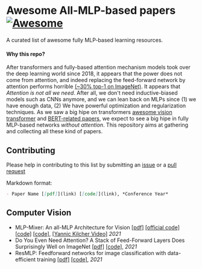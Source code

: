 # Awesome All-MLP-based papers[![Awesome](https://awesome.re/badge.svg)](https://awesome.re)

A curated list of awesome fully MLP-based learning resources. 

#### Why this repo?
After transformers and fully-based attention mechanism models took over the deep learning world since 2018, it appears that the power does not come from attention, and indeed replacing the feed-forward network by attention performs horrible [(~30% top-1 on ImageNet)](https://arxiv.org/pdf/2105.02723.pdf). It appears that *Attention is not all we need*. After all, we don't need inductive-biased models such as CNNs anymore, and we can lean back on MLPs since (1) we have enough data, (2) We have powerful optimization and regularization techniques. As we saw a big hipe on transformers [awesome vision transformer](https://github.com/dk-liang/Awesome-Visual-Transformer) and [BERT-related papers](https://github.com/tomohideshibata/BERT-related-papers), we expect to see a big hipe in fully MLP-based networks *without attention*. This repository aims at gathering and collecting all these kind of papers.

## Contributing
Please help in contributing to this list by submitting an [issue](https://github.com/fawazsammani/awesome-mlp-mixer/issues) or a [pull request](https://github.com/fawazsammani/awesome-mlp-mixer/pulls)

Markdown format:
```markdown
- Paper Name [[pdf]](link) [[code]](link), *Conference Year*
```


## Computer Vision
- MLP-Mixer: An all-MLP Architecture for Vision [[pdf]](link) [[official code]](https://github.com/google-research/vision_transformer/tree/linen) [[code]](https://github.com/rishikksh20/MLP-Mixer-pytorch) [[code]](https://github.com/lucidrains/mlp-mixer-pytorch), [[Yannic Kilcher Video]](https://www.youtube.com/watch?v=7K4Z8RqjWIk) *2021*
- Do You Even Need Attention? A Stack of Feed-Forward Layers Does Surprisingly Well on ImageNet [[pdf]](https://arxiv.org/pdf/2105.02723.pdf) [[code]](https://github.com/lukemelas/do-you-even-need-attention), *2021*
- ResMLP: Feedforward networks for image classification with data-efficient training [[pdf]](https://arxiv.org/pdf/2105.03404.pdf) [[code]](https://github.com/lucidrains/res-mlp-pytorch), *2021*
